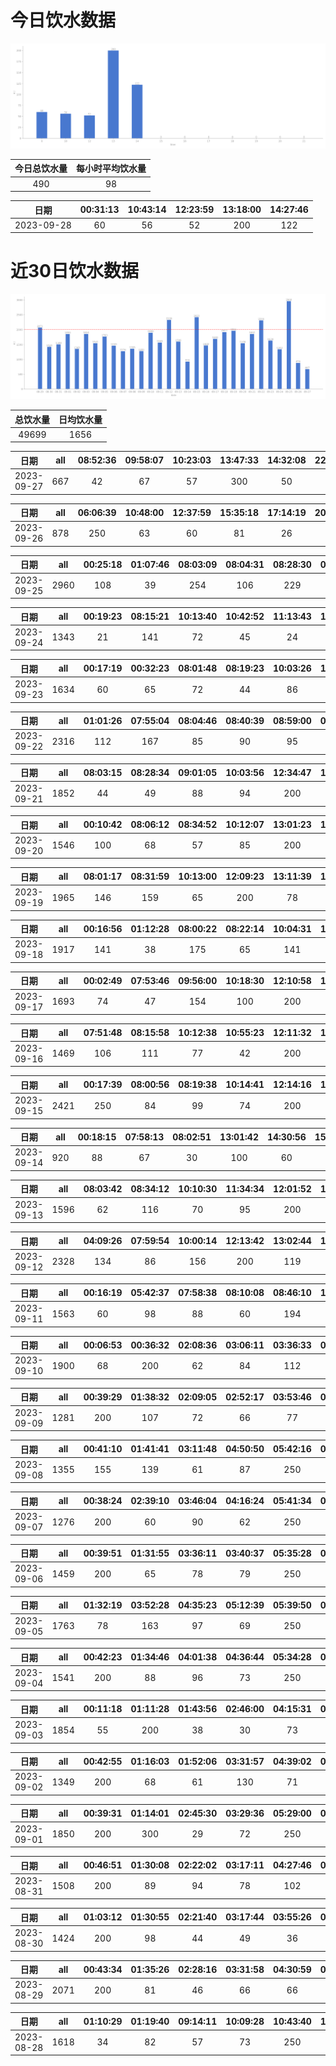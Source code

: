 # 今日饮水数据

<div align=center>
<img src="today.png" style="zoom: 100%;" />

| 今日总饮水量 | 每小时平均饮水量 |
| :----: | :----: |
| 490 | 98 |
</div>

| 日期 | 00:31:13 | 10:43:14 | 12:23:59 | 13:18:00 | 14:27:46 |
| :----: | :----: | :----: | :----: | :----: | :----: |
| 2023-09-28 | 60 | 56 | 52 | 200 | 122 |

# 近30日饮水数据

<div align=center>
<img src="30.png"style="zoom: 100%;" />

| 总饮水量 | 日均饮水量 |
| :----: | :----: |
| 49699 | 1656 |
</div>

| 日期 | all | 08:52:36 | 09:58:07 | 10:23:03 | 13:47:33 | 14:32:08 | 22:31:02 |
| :----: | :----: | :----: | :----: | :----: | :----: | :----: | :----: |
| 2023-09-27 | 667 | 42 | 67 | 57 | 300 | 50 | 151 |

| 日期 | all | 06:06:39 | 10:48:00 | 12:37:59 | 15:35:18 | 17:14:19 | 20:06:46 | 20:32:57 |
| :----: | :----: | :----: | :----: | :----: | :----: | :----: | :----: | :----: |
| 2023-09-26 | 878 | 250 | 63 | 60 | 81 | 26 | 300 | 98 |

| 日期 | all | 00:25:18 | 01:07:46 | 08:03:09 | 08:04:31 | 08:28:30 | 08:43:19 | 08:56:38 | 10:04:03 | 10:31:23 | 11:00:25 | 11:04:31 | 11:39:33 | 12:19:36 | 13:02:22 | 13:41:42 | 16:16:01 | 17:11:02 | 17:50:25 | 18:53:06 | 19:42:36 | 21:54:06 | 22:59:01 |
| :----: | :----: | :----: | :----: | :----: | :----: | :----: | :----: | :----: | :----: | :----: | :----: | :----: | :----: | :----: | :----: | :----: | :----: | :----: | :----: | :----: | :----: | :----: | :----: |
| 2023-09-25 | 2960 | 108 | 39 | 254 | 106 | 229 | 122 | 102 | 164 | 229 | 188 | 229 | 225 | 200 | 48 | 128 | 76 | 67 | 44 | 60 | 200 | 68 | 74 |

| 日期 | all | 00:19:23 | 08:15:21 | 10:13:40 | 10:42:52 | 11:13:43 | 12:10:43 | 13:03:35 | 14:28:05 | 15:12:19 | 17:31:53 | 19:18:24 | 19:43:38 | 20:07:46 | 21:32:13 | 22:13:05 |
| :----: | :----: | :----: | :----: | :----: | :----: | :----: | :----: | :----: | :----: | :----: | :----: | :----: | :----: | :----: | :----: | :----: |
| 2023-09-24 | 1343 | 21 | 141 | 72 | 45 | 24 | 200 | 30 | 96 | 60 | 42 | 71 | 64 | 78 | 300 | 99 |

| 日期 | all | 00:17:19 | 00:32:23 | 08:01:48 | 08:19:23 | 10:03:26 | 10:09:59 | 12:14:16 | 13:06:37 | 15:15:36 | 17:21:42 | 17:54:18 | 19:10:55 | 20:23:06 | 22:42:51 | 23:22:31 | 23:54:30 |
| :----: | :----: | :----: | :----: | :----: | :----: | :----: | :----: | :----: | :----: | :----: | :----: | :----: | :----: | :----: | :----: | :----: | :----: |
| 2023-09-23 | 1634 | 60 | 65 | 72 | 44 | 86 | 80 | 200 | 96 | 80 | 200 | 123 | 60 | 46 | 250 | 60 | 112 |

| 日期 | all | 01:01:26 | 07:55:04 | 08:04:46 | 08:40:39 | 08:59:00 | 09:31:20 | 10:03:04 | 10:28:14 | 11:12:32 | 12:09:18 | 13:07:31 | 14:34:14 | 15:12:25 | 16:19:59 | 17:07:22 | 17:40:08 | 19:42:16 | 23:17:32 |
| :----: | :----: | :----: | :----: | :----: | :----: | :----: | :----: | :----: | :----: | :----: | :----: | :----: | :----: | :----: | :----: | :----: | :----: | :----: | :----: |
| 2023-09-22 | 2316 | 112 | 167 | 85 | 90 | 95 | 53 | 153 | 158 | 92 | 200 | 92 | 67 | 60 | 76 | 200 | 290 | 76 | 250 |

| 日期 | all | 08:03:15 | 08:28:34 | 09:01:05 | 10:03:56 | 12:34:47 | 13:03:11 | 14:03:48 | 15:08:49 | 15:14:16 | 17:06:18 | 18:03:23 | 18:58:44 | 20:11:34 | 21:04:12 | 22:03:25 | 23:19:02 |
| :----: | :----: | :----: | :----: | :----: | :----: | :----: | :----: | :----: | :----: | :----: | :----: | :----: | :----: | :----: | :----: | :----: | :----: |
| 2023-09-21 | 1852 | 44 | 49 | 88 | 94 | 200 | 107 | 139 | 104 | 109 | 200 | 114 | 95 | 102 | 69 | 88 | 250 |

| 日期 | all | 00:10:42 | 08:06:12 | 08:34:52 | 10:12:07 | 13:01:23 | 14:05:57 | 16:36:52 | 17:14:04 | 18:15:09 | 19:33:34 | 22:10:01 | 22:39:39 | 23:10:10 |
| :----: | :----: | :----: | :----: | :----: | :----: | :----: | :----: | :----: | :----: | :----: | :----: | :----: | :----: | :----: |
| 2023-09-20 | 1546 | 100 | 68 | 57 | 85 | 200 | 105 | 61 | 200 | 132 | 91 | 250 | 96 | 101 |

| 日期 | all | 08:01:17 | 08:31:59 | 10:13:00 | 12:09:23 | 13:11:39 | 13:44:37 | 15:02:37 | 16:09:04 | 17:12:20 | 18:37:21 | 19:22:49 | 21:22:18 | 23:22:27 | 23:40:19 |
| :----: | :----: | :----: | :----: | :----: | :----: | :----: | :----: | :----: | :----: | :----: | :----: | :----: | :----: | :----: | :----: |
| 2023-09-19 | 1965 | 146 | 159 | 65 | 200 | 78 | 83 | 99 | 104 | 200 | 100 | 114 | 300 | 67 | 250 |

| 日期 | all | 00:16:56 | 01:12:28 | 08:00:22 | 08:22:14 | 10:04:31 | 11:45:10 | 12:10:43 | 13:03:37 | 15:11:12 | 16:09:16 | 20:24:40 | 22:05:41 | 23:04:22 | 23:04:27 | 23:20:39 |
| :----: | :----: | :----: | :----: | :----: | :----: | :----: | :----: | :----: | :----: | :----: | :----: | :----: | :----: | :----: | :----: | :----: |
| 2023-09-18 | 1917 | 141 | 38 | 175 | 65 | 141 | 109 | 200 | 109 | 111 | 77 | 300 | 89 | 100 | 150 | 112 |

| 日期 | all | 00:02:49 | 07:53:46 | 09:56:00 | 10:18:30 | 12:10:58 | 13:03:05 | 15:09:58 | 15:52:21 | 17:03:20 | 17:18:22 | 19:11:49 | 22:16:03 | 23:35:58 |
| :----: | :----: | :----: | :----: | :----: | :----: | :----: | :----: | :----: | :----: | :----: | :----: | :----: | :----: | :----: |
| 2023-09-17 | 1693 | 74 | 47 | 154 | 100 | 200 | 104 | 180 | 60 | 200 | 150 | 92 | 250 | 82 |

| 日期 | all | 07:51:48 | 08:15:58 | 10:12:38 | 10:55:23 | 12:11:32 | 13:37:49 | 15:05:46 | 15:15:30 | 15:43:37 | 16:47:48 | 20:47:13 | 22:34:43 | 23:56:46 |
| :----: | :----: | :----: | :----: | :----: | :----: | :----: | :----: | :----: | :----: | :----: | :----: | :----: | :----: | :----: |
| 2023-09-16 | 1469 | 106 | 111 | 77 | 42 | 200 | 71 | 80 | 100 | 101 | 81 | 300 | 117 | 83 |

| 日期 | all | 00:17:39 | 08:00:56 | 08:19:38 | 10:14:41 | 12:14:16 | 13:03:41 | 13:06:52 | 14:24:36 | 15:13:01 | 16:15:14 | 17:10:32 | 18:05:23 | 18:26:29 | 18:49:16 | 19:28:46 | 21:04:54 | 21:51:11 | 22:12:14 | 22:47:34 | 23:51:16 |
| :----: | :----: | :----: | :----: | :----: | :----: | :----: | :----: | :----: | :----: | :----: | :----: | :----: | :----: | :----: | :----: | :----: | :----: | :----: | :----: | :----: | :----: |
| 2023-09-15 | 2421 | 250 | 84 | 99 | 74 | 200 | 159 | 164 | 166 | 60 | 100 | 200 | 66 | 82 | 84 | 67 | 60 | 100 | 250 | 60 | 96 |

| 日期 | all | 00:18:15 | 07:58:13 | 08:02:51 | 13:01:42 | 14:30:56 | 15:57:25 | 16:20:52 | 17:10:37 | 18:18:38 | 19:34:49 | 23:59:25 |
| :----: | :----: | :----: | :----: | :----: | :----: | :----: | :----: | :----: | :----: | :----: | :----: | :----: |
| 2023-09-14 | 920 | 88 | 67 | 30 | 100 | 60 | 108 | 81 | 200 | 66 | 60 | 60 |

| 日期 | all | 08:03:42 | 08:34:12 | 10:10:30 | 11:34:34 | 12:01:52 | 13:04:20 | 13:22:21 | 15:13:45 | 16:07:24 | 17:06:46 | 17:31:52 | 18:12:39 | 21:33:27 | 23:03:33 |
| :----: | :----: | :----: | :----: | :----: | :----: | :----: | :----: | :----: | :----: | :----: | :----: | :----: | :----: | :----: | :----: |
| 2023-09-13 | 1596 | 62 | 116 | 70 | 95 | 200 | 67 | 23 | 90 | 134 | 200 | 134 | 77 | 250 | 78 |

| 日期 | all | 04:09:26 | 07:59:54 | 10:00:14 | 12:13:42 | 13:02:44 | 14:11:26 | 15:02:33 | 16:02:35 | 17:11:12 | 18:26:02 | 19:20:35 | 19:41:01 | 22:08:27 | 22:10:53 | 22:31:23 | 23:57:21 |
| :----: | :----: | :----: | :----: | :----: | :----: | :----: | :----: | :----: | :----: | :----: | :----: | :----: | :----: | :----: | :----: | :----: | :----: |
| 2023-09-12 | 2328 | 134 | 86 | 156 | 200 | 119 | 109 | 124 | 148 | 200 | 64 | 198 | 203 | 250 | 108 | 156 | 73 |

| 日期 | all | 00:16:19 | 05:42:37 | 07:58:38 | 08:10:08 | 08:46:10 | 10:10:34 | 12:15:01 | 13:04:24 | 17:07:08 | 17:30:50 | 19:23:05 | 21:17:04 | 23:17:29 |
| :----: | :----: | :----: | :----: | :----: | :----: | :----: | :----: | :----: | :----: | :----: | :----: | :----: | :----: | :----: |
| 2023-09-11 | 1563 | 60 | 98 | 88 | 60 | 194 | 63 | 200 | 98 | 200 | 103 | 86 | 250 | 63 |

| 日期 | all | 00:06:53 | 00:36:32 | 02:08:36 | 03:06:11 | 03:36:33 | 04:21:34 | 05:00:59 | 05:42:38 | 14:17:03 | 15:20:51 | 17:38:55 | 20:11:58 | 22:14:55 | 22:51:06 | 23:23:23 | 23:27:47 |
| :----: | :----: | :----: | :----: | :----: | :----: | :----: | :----: | :----: | :----: | :----: | :----: | :----: | :----: | :----: | :----: | :----: | :----: |
| 2023-09-10 | 1900 | 68 | 200 | 62 | 84 | 112 | 75 | 96 | 250 | 33 | 120 | 64 | 300 | 79 | 61 | 46 | 250 |

| 日期 | all | 00:39:29 | 01:38:32 | 02:09:05 | 02:52:17 | 03:53:46 | 05:31:26 | 07:28:25 | 18:27:37 | 20:30:30 | 22:24:24 |
| :----: | :----: | :----: | :----: | :----: | :----: | :----: | :----: | :----: | :----: | :----: | :----: |
| 2023-09-09 | 1281 | 200 | 107 | 72 | 66 | 77 | 250 | 76 | 300 | 56 | 77 |

| 日期 | all | 00:41:10 | 01:41:41 | 03:11:48 | 04:50:50 | 05:42:16 | 08:17:37 | 17:25:02 | 19:25:37 | 20:20:19 | 20:47:10 | 21:43:25 | 22:30:01 |
| :----: | :----: | :----: | :----: | :----: | :----: | :----: | :----: | :----: | :----: | :----: | :----: | :----: | :----: |
| 2023-09-08 | 1355 | 155 | 139 | 61 | 87 | 250 | 103 | 97 | 63 | 68 | 64 | 174 | 94 |

| 日期 | all | 00:38:24 | 02:39:10 | 03:46:04 | 04:16:24 | 05:41:34 | 07:41:55 | 08:12:25 | 16:39:38 | 17:44:22 | 20:28:32 | 21:09:52 | 22:33:20 | 23:45:30 |
| :----: | :----: | :----: | :----: | :----: | :----: | :----: | :----: | :----: | :----: | :----: | :----: | :----: | :----: | :----: |
| 2023-09-07 | 1276 | 200 | 60 | 90 | 62 | 250 | 48 | 45 | 55 | 60 | 100 | 77 | 162 | 67 |

| 日期 | all | 00:39:51 | 01:31:55 | 03:36:11 | 03:40:37 | 05:35:28 | 07:31:39 | 15:43:12 | 19:00:29 | 22:29:10 | 23:22:28 |
| :----: | :----: | :----: | :----: | :----: | :----: | :----: | :----: | :----: | :----: | :----: | :----: |
| 2023-09-06 | 1459 | 200 | 65 | 78 | 79 | 250 | 66 | 88 | 400 | 103 | 130 |

| 日期 | all | 01:32:19 | 03:52:28 | 04:35:23 | 05:12:39 | 05:39:50 | 08:33:19 | 17:33:53 | 18:24:12 | 18:43:16 | 19:56:26 | 20:27:58 | 21:38:19 | 22:28:44 | 22:42:46 | 23:34:01 |
| :----: | :----: | :----: | :----: | :----: | :----: | :----: | :----: | :----: | :----: | :----: | :----: | :----: | :----: | :----: | :----: | :----: |
| 2023-09-05 | 1763 | 78 | 163 | 97 | 69 | 250 | 65 | 110 | 200 | 64 | 136 | 66 | 161 | 79 | 140 | 85 |

| 日期 | all | 00:42:23 | 01:34:46 | 04:01:38 | 04:36:44 | 05:34:28 | 07:48:52 | 08:18:45 | 13:46:34 | 16:45:56 | 17:49:11 | 20:21:22 | 20:38:09 | 22:29:50 | 23:28:34 |
| :----: | :----: | :----: | :----: | :----: | :----: | :----: | :----: | :----: | :----: | :----: | :----: | :----: | :----: | :----: | :----: |
| 2023-09-04 | 1541 | 200 | 88 | 96 | 73 | 250 | 86 | 62 | 63 | 137 | 200 | 62 | 87 | 97 | 40 |

| 日期 | all | 00:11:18 | 01:11:28 | 01:43:56 | 02:46:00 | 04:15:31 | 05:12:11 | 05:43:51 | 07:13:40 | 16:07:29 | 17:30:12 | 20:20:04 | 20:40:31 | 21:54:40 | 22:09:48 | 22:44:38 | 23:16:29 | 23:54:34 |
| :----: | :----: | :----: | :----: | :----: | :----: | :----: | :----: | :----: | :----: | :----: | :----: | :----: | :----: | :----: | :----: | :----: | :----: | :----: |
| 2023-09-03 | 1854 | 55 | 200 | 38 | 30 | 73 | 79 | 250 | 89 | 136 | 200 | 60 | 66 | 171 | 121 | 93 | 84 | 109 |

| 日期 | all | 00:42:55 | 01:16:03 | 01:52:06 | 03:31:57 | 04:39:02 | 05:38:03 | 19:02:32 | 20:24:13 | 20:56:59 | 22:53:19 |
| :----: | :----: | :----: | :----: | :----: | :----: | :----: | :----: | :----: | :----: | :----: | :----: |
| 2023-09-02 | 1349 | 200 | 68 | 61 | 130 | 71 | 250 | 300 | 69 | 119 | 81 |

| 日期 | all | 00:39:31 | 01:14:01 | 02:45:30 | 03:29:36 | 05:29:00 | 07:30:06 | 08:51:20 | 15:24:50 | 17:17:40 | 18:05:19 | 18:15:35 | 19:34:10 | 20:27:43 | 20:50:18 | 21:37:55 | 22:43:40 | 23:45:22 |
| :----: | :----: | :----: | :----: | :----: | :----: | :----: | :----: | :----: | :----: | :----: | :----: | :----: | :----: | :----: | :----: | :----: | :----: | :----: |
| 2023-09-01 | 1850 | 200 | 300 | 29 | 72 | 250 | 60 | 73 | 99 | 66 | 57 | 55 | 45 | 147 | 89 | 98 | 47 | 163 |

| 日期 | all | 00:46:51 | 01:30:08 | 02:22:02 | 03:17:11 | 04:27:46 | 05:43:34 | 08:13:13 | 13:21:20 | 16:54:05 | 17:44:26 | 19:35:37 | 20:33:01 |
| :----: | :----: | :----: | :----: | :----: | :----: | :----: | :----: | :----: | :----: | :----: | :----: | :----: | :----: |
| 2023-08-31 | 1508 | 200 | 89 | 94 | 78 | 102 | 250 | 85 | 73 | 112 | 300 | 64 | 61 |

| 日期 | all | 01:03:12 | 01:30:55 | 02:21:40 | 03:17:44 | 03:55:26 | 05:53:48 | 08:17:17 | 12:19:21 | 17:21:22 | 18:21:11 | 20:37:37 | 21:21:38 | 22:45:06 |
| :----: | :----: | :----: | :----: | :----: | :----: | :----: | :----: | :----: | :----: | :----: | :----: | :----: | :----: | :----: |
| 2023-08-30 | 1424 | 200 | 98 | 44 | 49 | 36 | 250 | 62 | 123 | 200 | 114 | 62 | 98 | 88 |

| 日期 | all | 00:43:34 | 01:35:26 | 02:28:16 | 03:31:58 | 04:30:59 | 05:48:03 | 07:25:11 | 08:35:02 | 14:24:13 | 14:59:55 | 16:36:47 | 17:32:16 | 17:59:51 | 18:15:38 | 19:09:17 | 20:33:20 | 20:51:43 | 22:33:19 | 23:35:21 |
| :----: | :----: | :----: | :----: | :----: | :----: | :----: | :----: | :----: | :----: | :----: | :----: | :----: | :----: | :----: | :----: | :----: | :----: | :----: | :----: | :----: |
| 2023-08-29 | 2071 | 200 | 81 | 46 | 66 | 66 | 200 | 57 | 122 | 132 | 83 | 300 | 96 | 114 | 62 | 35 | 120 | 153 | 40 | 98 |

| 日期 | all | 01:10:29 | 01:19:40 | 09:14:11 | 10:09:28 | 10:43:40 | 12:13:32 | 13:13:34 | 14:16:41 | 14:41:54 | 15:28:06 | 15:48:32 | 16:21:23 | 16:43:46 | 18:02:39 | 20:45:44 | 21:03:05 | 22:37:33 |
| :----: | :----: | :----: | :----: | :----: | :----: | :----: | :----: | :----: | :----: | :----: | :----: | :----: | :----: | :----: | :----: | :----: | :----: | :----: |
| 2023-08-28 | 1618 | 34 | 82 | 57 | 73 | 250 | 91 | 200 | 103 | 87 | 127 | 82 | 32 | 83 | 91 | 90 | 62 | 74 |

